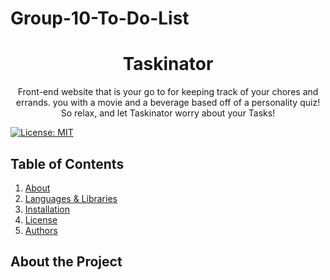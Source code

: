 # Group-10-To-Do-List

<p align="center">
    <h1 align="center">Taskinator</h1>
    <p align="center">Front-end website that is your go to for keeping track of your chores and errands. you with a movie and a beverage based off of a personality quiz! So relax, and let Taskinator worry about your Tasks!</p>
</p>


[![License: MIT](https://img.shields.io/badge/License-MIT-yellow.svg)](https://opensource.org/licenses/MIT)


## Table of Contents

<ol>
    <li><a href="#about-the-project">About</a></li>
    <li><a href="#languages-and-libraries-used">Languages & Libraries</a></li>
    <li><a href="#installation">Installation</a></li>
    <li><a href="#license">License</a></li>
    <li><a href="#authors">Authors</a></li>
</ol>


## About the Project



